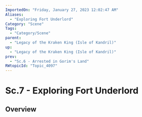 ```yaml
---
ImportedOn: "Friday, January 27, 2023 12:02:47 AM"
Aliases:
  - "Exploring Fort Underlord"
Category: "Scene"
Tags:
  - "Category/Scene"
parent:
  - "Legacy of the Kraken King (Isle of Kandril)"
up:
  - "Legacy of the Kraken King (Isle of Kandril)"
prev:
  - "Sc.6 - Arrested in Gorim's Land"
RWtopicId: "Topic_4097"
---
```

# Sc.7 - Exploring Fort Underlord
## Overview

